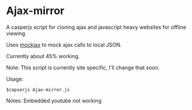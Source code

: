 Ajax-mirror
===========

A casperjs script for cloning ajax and javascript heavy websites for offline viewing.

Uses [mockjax](https://github.com/appendto/jquery-mockjax) to mock ajax calls to local JSON.

Currently about 45% working.

Note: This script is currently site specific, I'll change that soon.

Usage:
```
$capserjs Ajax-mirror.js
```

Notes:
Embedded youtube not working
